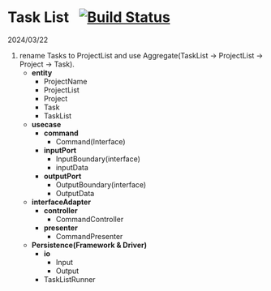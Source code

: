 # Task List &nbsp; [![Build Status](https://travis-ci.org/codurance/task-list.png)](https://travis-ci.org/codurance/task-list)

2024/03/22
1.  rename Tasks to ProjectList and use Aggregate(TaskList -> ProjectList -> Project -> Task).
    -  **entity**
        -    ProjectName
        -    ProjectList
        -    Project
        -    Task
        -    TaskList
    -  **usecase**
        -    **command**
             -    Command(Interface)
        -    **inputPort**
             -    InputBoundary(interface)
             -    inputData
        -    **outputPort**
             -    OutputBoundary(interface)
             -    OutputData
    -  **interfaceAdapter**
        -    **controller**
             -    CommandController
        -    **presenter**
             -    CommandPresenter
    -  **Persistence(Framework & Driver)**
        -    **io**
             -    Input
             -    Output
        -    TaskListRunner
